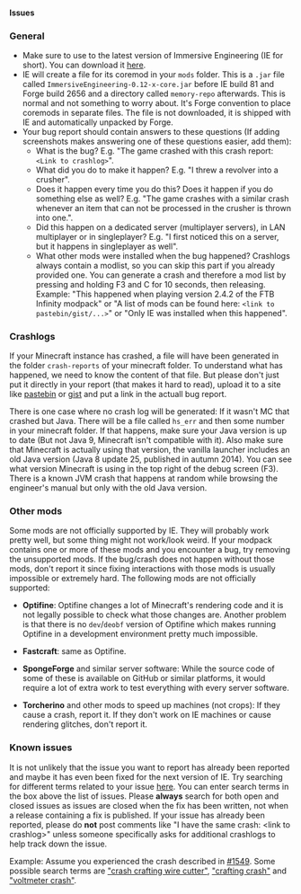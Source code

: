 #### Issues
### General
- Make sure to use to the latest version of Immersive Engineering (IE for short). You can download it [here](http://minecraft.curseforge.com/projects/immersive-engineering).
- IE will create a file for its coremod in your `mods` folder. This is a `.jar` file called `ImmersiveEngineering-0.12-x-core.jar` before IE build 81 and Forge build 2656 and a directory called `memory-repo` afterwards. This is normal and not something to worry about. It's Forge convention to place coremods in separate files. The file is not downloaded, it is shipped with IE and automatically unpacked by Forge.
- Your bug report should contain answers to these questions (If adding screenshots makes answering one of these questions easier, add them):
  - What is the bug? E.g. "The game crashed with this crash report: `<Link to crashlog>`".
  - What did you do to make it happen? E.g. "I threw a revolver into a crusher".
  - Does it happen every time you do this? Does it happen if you do something else as well? E.g. "The game crashes with a similar crash whenever an item that can not be processed in the crusher is thrown into one.".
  - Did this happen on a dedicated server (multiplayer servers), in LAN multiplayer or in singleplayer? E.g. "I first noticed this on a server, but it happens in singleplayer as well".
  - What other mods were installed when the bug happened? Crashlogs always contain a modlist, so you can skip this part if you already provided one. You can generate a crash and therefore a mod list by pressing and holding F3 and C for 10 seconds, then releasing. Example: "This happened when playing version 2.4.2 of the FTB Infinity modpack" or "A list of mods can be found here: `<link to pastebin/gist/...>`" or "Only IE was installed when this happened".

### Crashlogs
If your Minecraft instance has crashed, a file will have been generated in the folder `crash-reports` of your minecraft folder. To understand what has happened, we need to know the content of that file. But please don't just put it directly in your report (that makes it hard to read), upload it to a site like [pastebin](http://pastebin.com) or [gist](http://gist.github.com) and put a link in the actuall bug report.

There is one case where no crash log will be generated: If it wasn't MC that crashed but Java. There will be a file called `hs_err` and then some number in your minecraft folder. If that happens, make sure your Java version is up to date (But not Java 9, Minecraft isn't compatible with it). Also make sure that Minecraft is actually using that version, the vanilla launcher includes an old Java version (Java 8 update 25, published in autumn 2014). You can see what version Minecraft is using in the top right of the debug screen (F3). There is a known JVM crash that happens at random while browsing the engineer's manual but only with the old Java version.

### Other mods
Some mods are not officially supported by IE. They will probably work pretty well, but some thing might not work/look weird. If your modpack contains one or more of these mods and you encounter a bug, try removing the unsupported mods. If the bug/crash does not happen without those mods, don't report it since fixing interactions with those mods is usually impossible or extremely hard. The following mods are not officially supported:

- **Optifine**: Optifine changes a lot of Minecraft's rendering code and it is not legally possible to check what those changes are. Another problem is that there is no `dev`/`deobf` version of Optifine which makes running Optifine in a development environment pretty much impossible.

- **Fastcraft**: same as Optifine.

- **SpongeForge** and similar server software: While the source code of some of these is available on GitHub or similar platforms, it would require a lot of extra work to test everything with every server software.

- **Torcherino** and other mods to speed up machines (not crops): If they cause a crash, report it. If they don't work on IE machines or cause rendering glitches, don't report it.

### Known issues
 It is not unlikely that the issue you want to report has already been reported and maybe it has even been fixed for the next version of IE. Try searching for different terms related to your issue [here](https://github.com/Blusunrize/ImmersiveEngineering/issues?utf8=%E2%9C%93&q=is%3Aissue+). You can enter search terms in the box above the list of issues. Please <b>always</b> search for both open and closed issues as issues are closed when the fix has been written, not when a release containing a fix is published. If your issue has already been reported, please do <b>not</b> post comments like "I have the same crash: &lt;link to crashlog&gt;" unless someone specifically asks for additional crashlogs to help track down the issue.
 
Example: Assume you experienced the crash described in [#1549](https://github.com/BluSunrize/ImmersiveEngineering/issues/1549). Some possible search terms are ["crash crafting wire cutter"](https://github.com/BluSunrize/ImmersiveEngineering/issues?utf8=%E2%9C%93&q=is%3Aissue%20crash%20crafting%20wire%20cutter%20), ["crafting crash"](https://github.com/BluSunrize/ImmersiveEngineering/issues?utf8=%E2%9C%93&q=is%3Aissue%20crafting%20crash) and ["voltmeter crash"](https://github.com/BluSunrize/ImmersiveEngineering/issues?utf8=%E2%9C%93&q=is%3Aissue%20voltmeter%20crash).